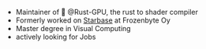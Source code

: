 * Maintainer of 🐉 @Rust-GPU, the rust to shader compiler
* Formerly worked on [Starbase](https://store.steampowered.com/app/454120/Starbase/) at Frozenbyte Oy
* Master degree in Visual Computing
* actively looking for Jobs
